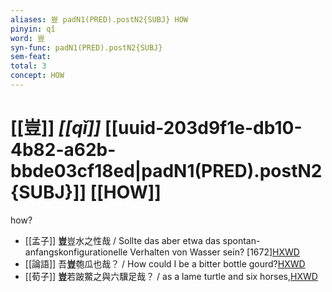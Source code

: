 ```yaml
---
aliases: 豈 padN1(PRED).postN2{SUBJ} HOW
pinyin: qǐ
word: 豈
syn-func: padN1(PRED).postN2{SUBJ}
sem-feat: 
total: 3
concept: HOW 
---
```

# [[豈]] *[[qǐ]]*  [[uuid-203d9f1e-db10-4b82-a62b-bbde03cf18ed|padN1(PRED).postN2{SUBJ}]] [[HOW]]
how?
 - [[孟子]] **豈**豈水之性哉 / Sollte das aber etwa das spontan-anfangskonfigurationelle Verhalten von Wasser sein? [1672][HXWD](https://hxwd.org/textview.html?location=KR1h0001_tls_011-4a.13)
 - [[論語]] 吾**豈**匏瓜也哉？ / How could I be a bitter bottle gourd?[HXWD](https://hxwd.org/textview.html?location=KR1h0004_tls_017-18a.9)
 - [[荀子]] **豈**若跛鱉之與六驥足哉？
                     / as a lame turtle and six horses,[HXWD](https://hxwd.org/textview.html?location=KR3a0002_tls_002-8a.41)